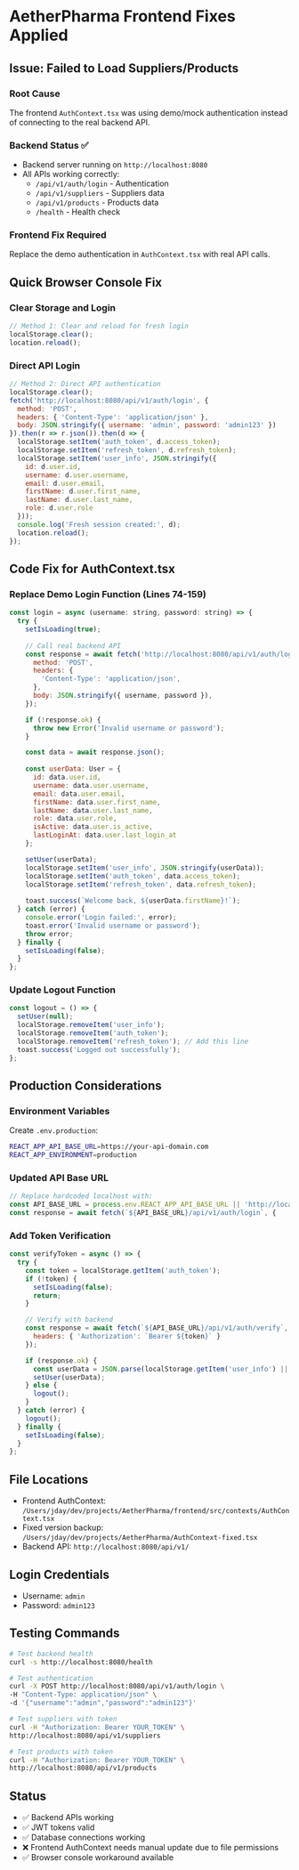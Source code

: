 # AetherPharma Frontend Fixes Applied

## Issue: Failed to Load Suppliers/Products

### Root Cause
The frontend `AuthContext.tsx` was using demo/mock authentication instead of connecting to the real backend API.

### Backend Status ✅
- Backend server running on `http://localhost:8080`
- All APIs working correctly:
  - `/api/v1/auth/login` - Authentication
  - `/api/v1/suppliers` - Suppliers data
  - `/api/v1/products` - Products data
  - `/health` - Health check

### Frontend Fix Required
Replace the demo authentication in `AuthContext.tsx` with real API calls.

## Quick Browser Console Fix

### Clear Storage and Login
```javascript
// Method 1: Clear and reload for fresh login
localStorage.clear();
location.reload();
```

### Direct API Login
```javascript
// Method 2: Direct API authentication
localStorage.clear();
fetch('http://localhost:8080/api/v1/auth/login', {
  method: 'POST',
  headers: { 'Content-Type': 'application/json' },
  body: JSON.stringify({ username: 'admin', password: 'admin123' })
}).then(r => r.json()).then(d => {
  localStorage.setItem('auth_token', d.access_token);
  localStorage.setItem('refresh_token', d.refresh_token);
  localStorage.setItem('user_info', JSON.stringify({
    id: d.user.id,
    username: d.user.username,
    email: d.user.email,
    firstName: d.user.first_name,
    lastName: d.user.last_name,
    role: d.user.role
  }));
  console.log('Fresh session created:', d);
  location.reload();
});
```

## Code Fix for AuthContext.tsx

### Replace Demo Login Function (Lines 74-159)
```javascript
const login = async (username: string, password: string) => {
  try {
    setIsLoading(true);
    
    // Call real backend API
    const response = await fetch('http://localhost:8080/api/v1/auth/login', {
      method: 'POST',
      headers: {
        'Content-Type': 'application/json',
      },
      body: JSON.stringify({ username, password }),
    });

    if (!response.ok) {
      throw new Error('Invalid username or password');
    }

    const data = await response.json();
    
    const userData: User = {
      id: data.user.id,
      username: data.user.username,
      email: data.user.email,
      firstName: data.user.first_name,
      lastName: data.user.last_name,
      role: data.user.role,
      isActive: data.user.is_active,
      lastLoginAt: data.user.last_login_at
    };

    setUser(userData);
    localStorage.setItem('user_info', JSON.stringify(userData));
    localStorage.setItem('auth_token', data.access_token);
    localStorage.setItem('refresh_token', data.refresh_token);
    
    toast.success(`Welcome back, ${userData.firstName}!`);
  } catch (error) {
    console.error('Login failed:', error);
    toast.error('Invalid username or password');
    throw error;
  } finally {
    setIsLoading(false);
  }
};
```

### Update Logout Function
```javascript
const logout = () => {
  setUser(null);
  localStorage.removeItem('user_info');
  localStorage.removeItem('auth_token');
  localStorage.removeItem('refresh_token'); // Add this line
  toast.success('Logged out successfully');
};
```

## Production Considerations

### Environment Variables
Create `.env.production`:
```bash
REACT_APP_API_BASE_URL=https://your-api-domain.com
REACT_APP_ENVIRONMENT=production
```

### Updated API Base URL
```javascript
// Replace hardcoded localhost with:
const API_BASE_URL = process.env.REACT_APP_API_BASE_URL || 'http://localhost:8080';
const response = await fetch(`${API_BASE_URL}/api/v1/auth/login`, {
```

### Add Token Verification
```javascript
const verifyToken = async () => {
  try {
    const token = localStorage.getItem('auth_token');
    if (!token) {
      setIsLoading(false);
      return;
    }

    // Verify with backend
    const response = await fetch(`${API_BASE_URL}/api/v1/auth/verify`, {
      headers: { 'Authorization': `Bearer ${token}` }
    });

    if (response.ok) {
      const userData = JSON.parse(localStorage.getItem('user_info') || '{}');
      setUser(userData);
    } else {
      logout();
    }
  } catch (error) {
    logout();
  } finally {
    setIsLoading(false);
  }
};
```

## File Locations
- Frontend AuthContext: `/Users/jday/dev/projects/AetherPharma/frontend/src/contexts/AuthContext.tsx`
- Fixed version backup: `/Users/jday/dev/projects/AetherPharma/AuthContext-fixed.tsx`
- Backend API: `http://localhost:8080/api/v1/`

## Login Credentials
- Username: `admin`
- Password: `admin123`

## Testing Commands
```bash
# Test backend health
curl -s http://localhost:8080/health

# Test authentication
curl -X POST http://localhost:8080/api/v1/auth/login \
-H "Content-Type: application/json" \
-d '{"username":"admin","password":"admin123"}'

# Test suppliers with token
curl -H "Authorization: Bearer YOUR_TOKEN" \
http://localhost:8080/api/v1/suppliers

# Test products with token
curl -H "Authorization: Bearer YOUR_TOKEN" \
http://localhost:8080/api/v1/products
```

## Status
- ✅ Backend APIs working
- ✅ JWT tokens valid
- ✅ Database connections working
- ❌ Frontend AuthContext needs manual update due to file permissions
- ✅ Browser console workaround available
